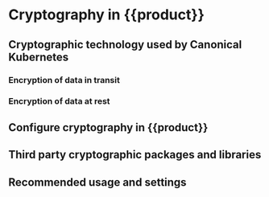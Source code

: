 # Cryptography in {{product}}

<!-- Guidance:
Short description of how cryptographic technology is used in K8s / what
will be covered in this doc -->

<!-- SSDLC:
Canonical Kubernetes employs industry-standard cryptographic protocols and
algorithms to ensure data confidentiality, integrity, and authenticity within
the Kubernetes environment. Primary uses of cryptography include:
- Securing API Communications: All communications between core components, such as
the API server and kubelets, are encrypted with TLS (Transport Layer Security),
providing robust protection for sensitive data in transit.
- Encrypting Secrets and Sensitive Data: Canonical Kubernetes supports AES-GCM
(Advanced Encryption Standard - Galois/Counter Mode) for encrypting Secrets at
rest. This is particularly important for protecting sensitive configurations and
credentials stored within the cluster.
- Digital Signatures for API Authentication: To authenticate API clients securely,
Canonical Kubernetes supports X.509 certificates, leveraging both RSA and ECDSA
(Elliptic Curve Digital Signature Algorithm) for digital signatures, ensuring
robust authentication mechanisms. -->

## Cryptographic technology used by Canonical Kubernetes
<!-- Guidance:
Cryptographic technology used by the product
In this section list/describe the places where cryptographic technology is used
internally by the product itself. In this section should list the algorithms and
key lengths used (where applicable). If there is external documentation on the
cryptographic engines in use please include those references (e.g. OpenSSL)
 -->

<!-- write a short text on the technologies used -->

### Encryption of data in transit
<!-- SSDLC:
Canonical Kubernetes incorporates a variety of cryptographic algorithms to
secure internal operations and data at multiple levels. The primary technologies
are as follows:
TLS (Transport Layer Security)
Protocols Supported: TLS 1.2 and TLS 1.3 are employed for encryption of data in
transit. TLS is the standard for securing connections and is used across all
Canonical Kubernetes components.
Symmetric Encryption Algorithm: AES-GCM, a widely adopted and secure symmetric
encryption method, is utilized to ensure confidentiality and integrity of data.
Key Length: AES-256, providing a high level of security suitable for sensitive
communications.
Asymmetric Algorithms:
RSA-2048 and RSA-4096: Canonical Kubernetes utilizes RSA for key exchanges and
digital signatures, providing compatibility with a broad range of cryptographic
libraries and external systems.
ECDSA: In environments requiring higher performance with lower computational
overhead, Canonical Kubernetes supports ECDSA, particularly beneficial for
devices with constrained resources.
Hashing Algorithms:
SHA-256: Used for hashing and ensuring data integrity, SHA-256 is a
cryptographic hash function providing a strong safeguard against data tampering.
 -->

### Encryption of data at rest

<!-- SSDLC:
Dqlite Encryption at Rest
Encryption Algorithm: AES-GCM is used for data encryption within Dqlite, which
manages database storage securely. This encryption ensures that sensitive
information, including Kubernetes Secrets, remains protected from unauthorized
access at rest.
Key Management: Key lengths for AES encryption in Dqlite typically utilize
AES-256 for robust data security. -->

## Configure cryptography in {{product}}
<!-- Guidance:
Cryptographic technology being exposed to the user for their use
In this section list/describe the cryptographic technology that is exposed for
users to utilize. Be sure to include algorithms and key lengths supported. If
there is external documentation on the cryptographic engines we’re exposing
please include those references (e.g. OpenSSL) -->

<!-- SSDLC:
Canonical Kubernetes provides various cryptographic tools that users can
leverage to implement security controls for their workloads:
Kubernetes Secrets Encryption: Users are empowered to configure encryption
providers for Secrets at rest, with AES-GCM as the preferred encryption
algorithm for data confidentiality.
Configurable Providers: Canonical Kubernetes supports integration with various
Key Management Services (KMS) to centralize and control key management.
Kubernetes API Authentication: For secure API access, users can configure X.509
certificates, allowing them to implement secure, certificate-based
authentication with support for both RSA (2048/4096) and ECDSA keys.
Service Mesh Encryption (Optional): When deploying service meshes like Istio
with Canonical Kubernetes, users can enable mutual TLS (mTLS) to protect
inter-service communications, ensuring data privacy and authenticity in
multi-service environments.
Supported Algorithms for mTLS:
RSA-2048/4096 or ECDSA: These options enable secure certificate-based
authentication between services.
AES-GCM: Used for encrypted service-to-service communication.
 -->

## Third party cryptographic packages and libraries
<!-- Guidance:
Packages or technology providing cryptographic functionality. For example,
if the functionality is being supplied by the linux kernel, or openssl from the
Ubuntu Archive, please list this. If any packages or software from outside of
Ubuntu are being used, please also provide the repository they are being sourced
from. -->

<!-- SSDLC:
Canonical Kubernetes depends on a suite of cryptographic libraries and
packages to implement its security functions:
OpenSSL: Canonical Kubernetes utilizes OpenSSL for a broad range of c
ryptographic operations, including TLS, certificate management, and secure key
exchange. OpenSSL’s extensive cryptographic functionality and secure algorithms
provide a reliable foundation for TLS and encryption operations.
Source: Ubuntu Archive (Package: openssl)
Linux Kernel Cryptographic Modules: For network security and cryptographic
operations at the kernel level, Canonical Kubernetes leverages cryptographic
modules in the Linux kernel, such as IPsec for secure network communications.
Source: Ubuntu Kernel (Package: linux-generic)
Go Cryptography Library: Since Kubernetes is written in Go, Canonical Kubernetes
relies on the Go standard library's cryptographic functions, implementing secure
algorithms such as RSA, ECDSA, and AES, which are necessary for the secure
operation of Kubernetes components.
Source: Go Standard Library -->

## Recommended usage and settings
<!-- leave as default / set up certain components / link to certificates how-tos
could link to usage section above -->
